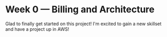 # Week 0 — Billing and Architecture

Glad to finally get started on this project! I'm excited to gain a new skillset and have a project up in AWS!
